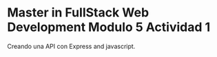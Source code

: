 # Master in FullStack Web Development Modulo 5 Actividad 1
Creando una API con Express and javascript.